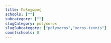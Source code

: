 ```yaml
---
title: Πολυχώρος
schools: [""]
subcategory: [""]
slugCategory: polyxoros
slugSubcategory: ["polyxoros","xoros-texnis"]
countschools: 0
---
```



